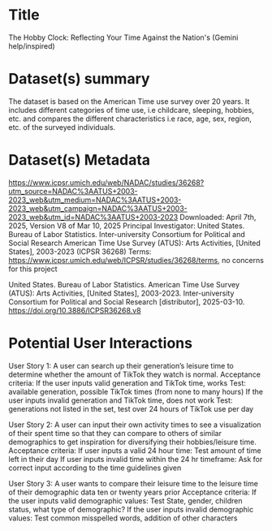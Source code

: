 # Title
The Hobby Clock: Reflecting Your Time Against the Nation's (Gemini help/inspired)

# Dataset(s) summary
The dataset is based on the American Time use survey over 20 years. It includes different categories of time use, i.e childcare, sleeping, hobbies, etc. and compares the different characteristics i.e race, age, sex, region, etc. of the surveyed individuals. 

# Dataset(s) Metadata
https://www.icpsr.umich.edu/web/NADAC/studies/36268?utm_source=NADAC%3AATUS+2003-2023_web&utm_medium=NADAC%3AATUS+2003-2023_web&utm_campaign=NADAC%3AATUS+2003-2023_web&utm_id=NADAC%3AATUS+2003-2023 
Downloaded: April 7th, 2025, Version V8 of Mar 10, 2025
Principal Investigator: United States. Bureau of Labor Statistics. Inter-university Consortium for Political and Social Research
American Time Use Survey (ATUS): Arts Activities, [United States], 2003-2023 (ICPSR 36268)
Terms: https://www.icpsr.umich.edu/web/ICPSR/studies/36268/terms, no concerns for this project

United States. Bureau of Labor Statistics. American Time Use Survey (ATUS): Arts Activities, 
[United States], 2003-2023. Inter-university Consortium for Political and Social Research [distributor], 2025-03-10. https://doi.org/10.3886/ICPSR36268.v8 

# Potential User Interactions
User Story 1: A user can search up their generation’s leisure time to determine whether the amount of TikTok they watch is normal.
Acceptance criteria: 
If the user inputs valid generation and TikTok time, works
Test: available generation, possible TikTok times (from none to many hours)
If the user inputs invalid generation and TikTok time, does not work
Test: generations not listed in the set, test over 24 hours of TikTok use per day

User Story 2: A user can input their own activity times to see a visualization of their spent time so that they can compare to others of similar demographics to get inspiration for diversifying their hobbies/leisure time.
Acceptance criteria: 
If user inputs a valid 24 hour time:
Test amount of time left in their day
If user inputs invalid time within the 24 hr timeframe:
Ask for correct input according to the time guidelines given 

User Story 3: A user wants to compare their leisure time to the leisure time of their demographic data ten or twenty years prior
Acceptance criteria: 
If the user inputs valid demographic values:
Test State, gender, children status, what type of demographic?
If the user inputs invalid demographic values:
Test common misspelled  words, addition of other characters
